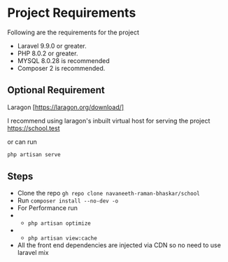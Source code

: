 # Project Requirements

Following are the requirements for the project

- Laravel 9.9.0 or greater.
- PHP 8.0.2 or greater.
- MYSQL 8.0.28 is recommended
- Composer 2 is recommended.

## Optional Requirement
Laragon [https://laragon.org/download/]

I recommend using laragon's inbuilt virtual host for serving the project https://school.test

or can run
```bash
php artisan serve
```

## Steps
-  Clone the repo ``` gh repo clone navaneeth-raman-bhaskar/school ```
- Run ```composer install --no-dev -o```
- For Performance run
- - ``` php artisan optimize ```
- - ``` php artisan view:cache ```
- All the front end dependencies are injected via CDN so no need to use laravel mix
